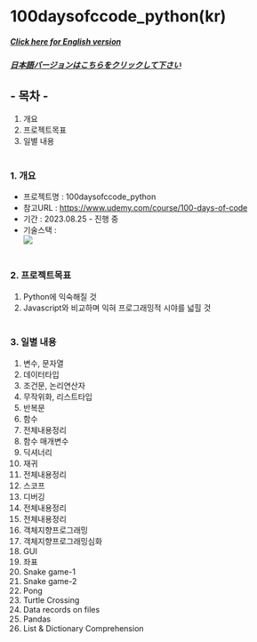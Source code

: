 # 100daysofccode_python(kr)

##### [Click here for English version](README_EN.md)

##### [日本語バージョンはこちらをクリックして下さい](README_JP.md)

## - 목차 -

1. 개요
2. 프로젝트목표
3. 일별 내용
   </br>
   </br>

### 1. 개요

- 프로젝트명 : 100daysofccode_python
- 참고URL : https://www.udemy.com/course/100-days-of-code
- 기간 : 2023.08.25 - 진행 중
- 기술스택 : </br>
  <img src="https://img.shields.io/badge/python-3776AB?style=for-the-badge&logo=python&logoColor=white">
  </br>
  </br>

### 2. 프로젝트목표

1. Python에 익숙해질 것
2. Javascript와 비교하며 익혀 프로그래밍적 시야를 넓힐 것
   </br>
   </br>

### 3. 일별 내용 </br>

1. 변수, 문자열
2. 데이터타입
3. 조건문, 논리연산자
4. 무작위화, 리스트타입
5. 반복문
6. 함수
7. 전체내용정리
8. 함수 매개변수
9. 딕셔너리
10. 재귀
11. 전체내용정리
12. 스코프
13. 디버깅
14. 전체내용정리
15. 전체내용정리
16. 객체지향프로그래밍
17. 객체지향프로그래밍심화
18. GUI
19. 좌표
20. Snake game-1
21. Snake game-2
22. Pong
23. Turtle Crossing
24. Data records on files
25. Pandas
26. List & Dictionary Comprehension
